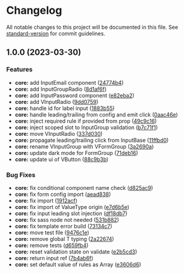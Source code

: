 # Changelog

All notable changes to this project will be documented in this file. See [standard-version](https://github.com/conventional-changelog/standard-version) for commit guidelines.

## 1.0.0 (2023-03-30)


### Features

* **core:** add InputEmail component ([24774b4](https://github.com/gaetansenn/vunix/commit/24774b4157031c2d951eb56b530f11971940473e))
* **core:** add InputGroupRadio ([8d1af6f](https://github.com/gaetansenn/vunix/commit/8d1af6f6f4aa76b35fd403776e067e28c0633e1b))
* **core:** add InputPassword component ([e82eba2](https://github.com/gaetansenn/vunix/commit/e82eba20dbcfacea5724fb45045d26be842c0ff6))
* **core:** add VInputRadio ([9dd0759](https://github.com/gaetansenn/vunix/commit/9dd0759aa1a0a57ab932bdaf8fe1ac2fb60b6807))
* **core:** handle id for label input ([1883b55](https://github.com/gaetansenn/vunix/commit/1883b55009ba9b4fafa44468d431cb072d0e2d62))
* **core:** handle leading/trailing from config and emit click ([0aac46e](https://github.com/gaetansenn/vunix/commit/0aac46e0107cf755a2723efb3c9e8b37c6801003))
* **core:** inject required rule if provided from prop ([49c9c16](https://github.com/gaetansenn/vunix/commit/49c9c162244633d67c46f0004dc1e240b0e7c138))
* **core:** inject scoped slot to InputGroup validation ([b7c71f1](https://github.com/gaetansenn/vunix/commit/b7c71f15c45ab148c2cddc7d32314ca41b4c0cb3))
* **core:** move VInputRadio ([337d030](https://github.com/gaetansenn/vunix/commit/337d030395abbccc63034ddd2c3cf24aeff686d5))
* **core:** propagate leading/trailing click from InputBase ([11ffbd0](https://github.com/gaetansenn/vunix/commit/11ffbd0b6f3430b13f842968edf6c8133f9d0802))
* **core:** rename VInputGroup with VFormGroup ([3a2690a](https://github.com/gaetansenn/vunix/commit/3a2690aa261a040824cb5acbd24ebb3332df6f5f))
* **core:** update dark mode for FormGroup ([71deb16](https://github.com/gaetansenn/vunix/commit/71deb16dde79c660bd2c2590d8927e21a9941d53))
* **core:** update ui of VButton ([88c9b3b](https://github.com/gaetansenn/vunix/commit/88c9b3b3fc72e5629086ecd343816a0ea25aafa4))


### Bug Fixes

* **core:** fix conditional component name check ([d825ac9](https://github.com/gaetansenn/vunix/commit/d825ac9657212e559fb1e5f0a5cee1b500fda8cd))
* **core:** fix form config import ([aead838](https://github.com/gaetansenn/vunix/commit/aead8384372d90f98dc5dfdf69038050d08eba49))
* **core:** fix import ([1912acf](https://github.com/gaetansenn/vunix/commit/1912acf11342f3a4f09089daa80f4456eadcaf45))
* **core:** fix import of ValueType origin ([e7d6b5e](https://github.com/gaetansenn/vunix/commit/e7d6b5e3b3a1a653be8527bf6e7613c3dc56cca7))
* **core:** fix input leading slot injection ([df18db7](https://github.com/gaetansenn/vunix/commit/df18db789a59e089e0b46d974098e8e0801c8ddc))
* **core:** fix sass node not needed ([531b882](https://github.com/gaetansenn/vunix/commit/531b8822609bcb9dcc32184b652dbe95c9544f3d))
* **core:** fix template error build ([73134c7](https://github.com/gaetansenn/vunix/commit/73134c7d80d53ee62e1ddedac71723c7d01b7e2e))
* **core:** move test file ([9476c1e](https://github.com/gaetansenn/vunix/commit/9476c1e112a012b16d5bcd5921f8440ce16f4b3b))
* **core:** remove global T typing ([2a22674](https://github.com/gaetansenn/vunix/commit/2a226748307aa1281ceb1e35cf72480f2e4a4d26))
* **core:** remove tests ([d659fb4](https://github.com/gaetansenn/vunix/commit/d659fb44100309b7cfb8db2b7a75bc53c7f6bc0d))
* **core:** reset validation state on validate ([e2b5cd3](https://github.com/gaetansenn/vunix/commit/e2b5cd3946c490575a2482d06181e4e83cdf706a))
* **core:** return input ref ([7b4ab6f](https://github.com/gaetansenn/vunix/commit/7b4ab6f491c686c4e22a5b2646a125fd15df9a38))
* **core:** set default value of rules as Array ([e3606d6](https://github.com/gaetansenn/vunix/commit/e3606d60bf1030dda06452ef58438bc5e9cfca0a))
